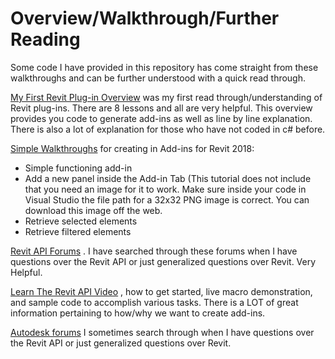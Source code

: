 # Overview/Walkthrough/Further Reading

Some code I have provided in this repository has come straight from these walkthroughs and can be further understood with a quick read through.

[My First Revit Plug-in Overview](https://knowledge.autodesk.com/support/revit-products/learn-explore/caas/simplecontent/content/my-first-revit-plug-overview.html "Just click it, it is great") 
was my first read through/understanding of Revit plug-ins. There are 8 lessons and all are very helpful. This overview provides you code to generate add-ins as well as line by line explanation. There is also a lot of explanation for those who have not coded in c# before.

[Simple Walkthroughs](https://knowledge.autodesk.com/support/revit-products/learn-explore/caas/CloudHelp/cloudhelp/2017/ENU/Revit-API/files/GUID-BEEA9781-C8A5-4324-B213-B6A44BA78051-htm.html "Hello World :)")
for creating in Add-ins for Revit 2018: 
+ Simple functioning add-in
+ Add a new panel inside the Add-in Tab (This tutorial does not include that you need an image for it to work. Make sure inside your code in Visual Studio the file path for a 32x32 PNG image is correct. You can download this image off the web.
+ Retrieve selected elements
+ Retrieve filtered elements

[Revit API Forums](https://forums.autodesk.com/t5/revit-api-forum/bd-p/160 "This can help you more than you know...")
 . I have searched through these forums when I have questions over the Revit API or just generalized questions over Revit. Very Helpful.

[Learn The Revit API Video](https://www.youtube.com/watch?v=PYDS8TESRis "Very Long...")
, how to get started, live macro demonstration, and sample code to accomplish various tasks. There is a LOT of great information pertaining to how/why we want to create add-ins.

[Autodesk forums](https://forums.autodesk.com/?interaction_style=forum "Helpful :)")
I sometimes search through when I have questions over the Revit API or just generalized questions over Revit.
